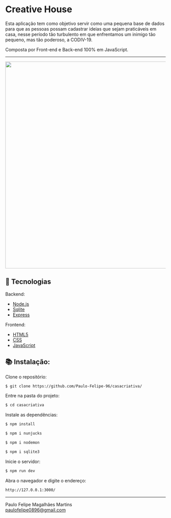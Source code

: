 # Creative House

Esta aplicação tem como objetivo servir como uma pequena base de dados para que as pessoas possam cadastrar ideias que sejam praticáveis em casa, nesse período tão turbulento em que enfrentamos um inimigo tão pequeno, mas tão poderoso, a CODIV-19.

Composta por Front-end e Back-end 100% em JavaScript.

---

<img width="750" height="650" src="https://image.freepik.com/free-vector/stay-home-concept_23-2148479215.jpg">

## 🚀  Tecnologias
Backend:
- [Node.js](https://nodejs.org/en/)
-	[Sqlite](https://www.sqlite.org/docs.html)
- [Express](https://expressjs.com/pt-br/)

Frontend:
-   [HTML5](https://developer.mozilla.org/en-US/docs/Web/Guide/HTML/HTML5)
-   [CSS](https://developer.mozilla.org/pt-BR/docs/Web/CSS)
-   [JavaScript](https://developer.mozilla.org/pt-BR/docs/Web/JavaScript/Reference)

## :books: Instalação:

Clone o repositório:
```sh
$ git clone https://github.com/Paulo-Felipe-96/casacriativa/
```

Entre na pasta do projeto:
```sh
$ cd casacriativa
```
Instale as dependências:
```sh
$ npm install
```
```sh
$ npm i nunjucks
```
```sh
$ npm i nodemon
```
```sh
$ npm i sqlite3
```
Inicie o servidor:
```sh
$ npm run dev
```

Abra o navegador e digite o endereço:
```sh
http://127.0.0.1:3000/
```
----------

Paulo Felipe Magalhães Martins <br>
paulofelipe0896@gmail.com
